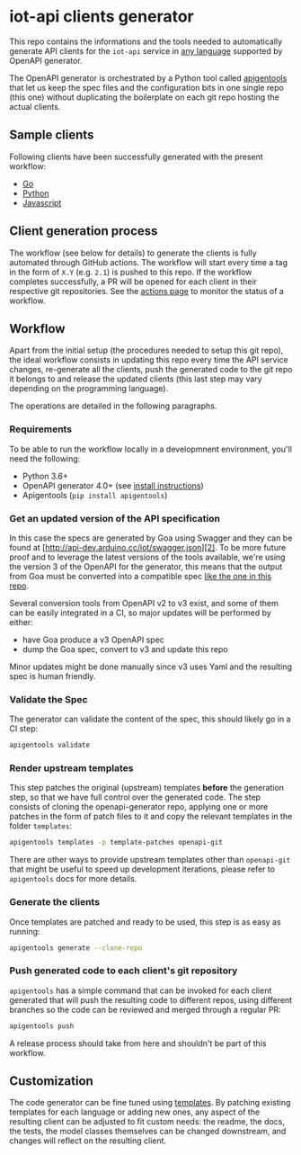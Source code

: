 # iot-api clients generator

This repo contains the informations and the tools needed to automatically
generate API clients for the `iot-api` service in [any language][0] supported by
OpenAPI generator.

The OpenAPI generator is orchestrated by a Python tool called [apigentools][1]
that let us keep the spec files and the configuration bits in one single repo
(this one) without duplicating the boilerplate on each git repo hosting the
actual clients.

## Sample clients

Following clients have been successfully generated with the present workflow:

* [Go](https://github.com/bcmi-labs/iot-api-client-go)
* [Python](https://github.com/bcmi-labs/iot-api-client-py)
* [Javascript](https://github.com/bcmi-labs/iot-api-client-js)

## Client generation process

The workflow (see below for details) to generate the clients is fully automated
through GitHub actions. The workflow will start every time a tag in the form of
`X.Y` (e.g. `2.1`) is pushed to this repo. If the workflow completes successfully,
a PR will be opened for each client in their respective git repositories. See
the [actions page](https://github.com/bcmi-labs/clients-iot-api/actions) to
monitor the status of a workflow.

## Workflow

Apart from the initial setup (the procedures needed to setup this git repo),
the ideal workflow consists in updating this repo every time the API service
changes, re-generate all the clients, push the generated code to the git repo
it belongs to and release the updated clients (this last step may vary
depending on the programming language).

The operations are detailed in the following paragraphs.

### Requirements

To be able to run the workflow locally in a developmnent environment, you'll
need the following:

* Python 3.6+
* OpenAPI generator 4.0+ (see [install instructions](https://openapi-generator.tech/docs/installation))
* Apigentools (`pip install apigentools`)

### Get an updated version of the API specification

In this case the specs are generated by Goa using Swagger and they can be found
at [http://api-dev.arduino.cc/iot/swagger.json][2]. To be more future proof
and to leverage the latest versions of the tools available, we're using the
version 3 of the OpenAPI for the generator, this means that the output from
Goa must be converted into a compatible spec [like the one in this repo][3].

Several conversion tools from OpenAPI v2 to v3 exist, and some of them can be
easily integrated in a CI, so major updates will be performed by either:

* have Goa produce a v3 OpenAPI spec
* dump the Goa spec, convert to v3 and update this repo

Minor updates might be done manually since v3 uses Yaml and the resulting spec
is human friendly.

### Validate the Spec

The generator can validate the content of the spec, this should likely go in a
CI step:

```sh
apigentools validate
```

### Render upstream templates

This step patches the original (upstream) templates **before** the generation
step, so that we have full control over the generated code. The step consists
of cloning the openapi-generator repo, applying one or more patches in the form
of patch files to it and copy the relevant templates in the folder `templates`:

```sh
apigentools templates -p template-patches openapi-git
```

There are other ways to provide upstream templates other than `openapi-git` that
might be useful to speed up development iterations, please refer to `apigentools`
docs for more details.

### Generate the clients

Once templates are patched and ready to be used, this step is as easy as running:

```sh
apigentools generate --clone-repo
```

### Push generated code to each client's git repository

`apigentools` has a simple command that can be invoked for each client generated
that will push the resulting code to different repos, using different branches
so the code can be reviewed and merged through a regular PR:

```sh
apigentools push
```

A release process should take from here and shouldn't be part of this workflow.

## Customization

The code generator can be fine tuned using [templates][4]. By patching existing
templates for each language or adding new ones, any aspect of the resulting client
can be adjusted to fit custom needs: the readme, the docs, the tests, the model
classes themselves can be changed downstream, and changes will reflect on the
resulting client.

[0]: https://openapi-generator.tech/docs/generators
[1]: https://github.com/DataDog/apigentools
[2]: http://api-dev.arduino.cc/iot/swagger.json
[3]: clients-iot-api/spec/v2/swagger.yaml
[4]: https://openapi-generator.tech/docs/templating
